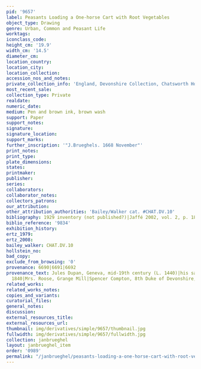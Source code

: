 ```yaml
---
pid: '9657'
label: Peasants Loading a One-horse Cart with Root Vegetables
object_type: Drawing
genre: Urban, Common and Peasant Life
worktags:
iconclass_code:
height_cm: '19.9'
width_cm: '14.5'
diameter_cm:
location_country:
location_city:
location_collection:
accession_nos_and_notes:
private_collection_info: 'England, Devonshire Collection, Chatsworth House, inv. #674'
most_recent_sale:
collection_type: Private
realdate:
numeric_date:
medium: Pen and brown ink, brown wash
support: Paper
support_notes:
signature:
signature_location:
support_marks:
further_inscription: '"J.Brueghels. 1668 November"'
print_notes:
print_type:
plate_dimensions:
states:
printmaker:
publisher:
series:
collaborators:
collaborator_notes:
collectors_patrons:
our_attribution:
other_attribution_authorities: 'Bailey/Walker cat. #CHAT.DV.10'
bibliography: 1929 inventory (not published?)|Jaffé 2002, vol. 2, p. 185, nr. 1174
biblio_reference: '9834'
exhibition_history:
ertz_1979:
ertz_2008:
bailey_walker: CHAT.DV.10
hollstein_no:
bad_copy:
exclude_from_browsing: '0'
provenance: 6690|6691|6692
provenance_text: Jules Dupan, Geneva, mid-19th century (L. 1440)|his sale?, 26 March,
  1840|Mrs. Roose, Grange Mill|Spencer Compton, 8th Duke of Devonshire, from 1896
related_works:
related_works_notes:
copies_and_variants:
curatorial_files:
general_notes:
discussion:
external_resources_title:
external_resources_url:
thumbnail: img/derivatives/simple/9657/thumbnail.jpg
fullwidth: img/derivatives/simple/9657/fullwidth.jpg
collection: janbrueghel
layout: janbrueghel_item
order: '0989'
permalink: "/janbrueghel/peasants-loading-a-one-horse-cart-with-root-vegetables"
---
```

